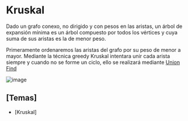 # Kruskal
Dado un grafo conexo, no dirigido y con pesos en las aristas, un árbol de expansión mínima es un árbol compuesto por todos los vértices y cuya suma de sus aristas es la de menor peso.

Primeramente ordenaremos las aristas del grafo por su peso de menor a mayor. Mediante la técnica greedy Kruskal intentara unir cada arista siempre y cuando no se forme un ciclo, ello se realizará mediante [Union Find](https://github.com/Cami7102/Algoritmica-2/tree/main/algoritmos/estructura_de_datos/B%C3%BAsqueda%20de%20uni%C3%B3n)

![image](https://user-images.githubusercontent.com/80707476/132235889-fc3e8196-4174-465d-b75e-aef1c98aa169.png)

## [Temas]
- [Kruskal]
